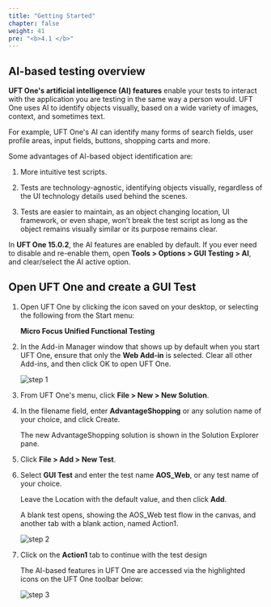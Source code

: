 ```yaml
---
title: "Getting Started"
chapter: false
weight: 41
pre: "<b>4.1 </b>"
---
```


## AI-based testing overview

**UFT One's artificial intelligence (AI) features** enable your tests to interact with the application you are testing in the same way a person would. UFT One uses AI to identify objects visually, based on a wide variety of images, context, and sometimes text.

For example, UFT One's AI can identify many forms of search fields, user profile areas, input fields, buttons, shopping carts and more.

Some advantages of AI-based object identification are:

1. More intuitive test scripts.

2. Tests are technology-agnostic, identifying objects visually, regardless of the UI technology details used behind the scenes.

3. Tests are easier to maintain, as an object changing location, UI framework, or even shape, won’t break the test script as long as the object remains visually similar or its purpose remains clear.


In **UFT One 15.0.2**, the AI features are enabled by default. If you ever need to disable and re-enable them, open **Tools > Options > GUI Testing > AI**, and clear/select the AI active option.


## Open UFT One and create a GUI Test

1. Open UFT One by clicking the icon saved on your desktop, or selecting the following from the Start menu:

	**Micro Focus Unified Functional Testing**

2. In the Add-in Manager window that shows up by default when you start UFT One, ensure that only the **Web Add-in** is selected. Clear all other Add-ins, and then click OK to open UFT One.

	![step 1](/images/40_Create_UFT_AI_Based_Test/add-in_manager.PNG)

3. From UFT One's menu, click **File > New > New Solution**.

4. In the filename field, enter **AdvantageShopping** or any solution name of your choice, and click Create.

	The new AdvantageShopping solution is shown in the Solution Explorer pane.

5. Click **File > Add > New Test**.

6. Select **GUI Test** and enter the test name **AOS_Web**, or any test name of your choice.

	Leave the Location with the default value, and then click **Add**.

	A blank test opens, showing the AOS_Web test flow in the canvas, and another tab with a blank action, named Action1.

	![step 2](/images/40_Create_UFT_AI_Based_Test/action_flow.PNG)

7. Click on the **Action1** tab to continue with the test design

	The AI-based features in UFT One are accessed via the highlighted icons on the UFT One toolbar below:

	![step 3](/images/40_Create_UFT_AI_Based_Test/ai_toolbar_icons.png)
